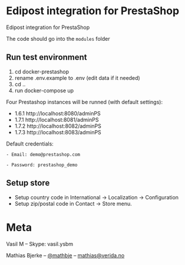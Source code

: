 # Edipost integration for PrestaShop

Edipost integration for PrestaShop

The code should go into the `modules` folder

## Run test environment

1. cd docker-prestashop
2. rename .env.example to .env (edit data if it needed)
2. cd ..
3. run docker-compose up

Four Prestashop instances will be runned (with default settings):
   - 1.6.1 http://localhost:8080/adminPS
   - 1.7.1 http://localhost:8081/adminPS
   - 1.7.2 http://localhost:8082/adminPS
   - 1.7.3 http://localhost:8083/adminPS
 
 Default credentials:
 
    - Email: demo@prestashop.com
    
    - Password: prestashop_demo    

## Setup store
- Setup country code in International -> Localization -> Configuration
- Setup zip/postal code in Contact -> Store menu.

# Meta 

Vasil M – Skype: vasil.ysbm

Mathias Bjerke – [@mathbje](https://twitter.com/mathbje) – mathias@verida.no
 